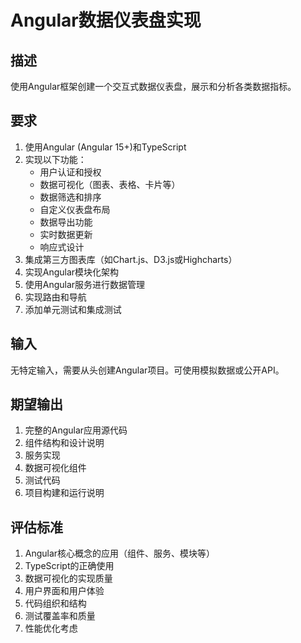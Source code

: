 # Angular数据仪表盘实现

## 描述
使用Angular框架创建一个交互式数据仪表盘，展示和分析各类数据指标。

## 要求
1. 使用Angular (Angular 15+)和TypeScript
2. 实现以下功能：
   - 用户认证和授权
   - 数据可视化（图表、表格、卡片等）
   - 数据筛选和排序
   - 自定义仪表盘布局
   - 数据导出功能
   - 实时数据更新
   - 响应式设计
3. 集成第三方图表库（如Chart.js、D3.js或Highcharts）
4. 实现Angular模块化架构
5. 使用Angular服务进行数据管理
6. 实现路由和导航
7. 添加单元测试和集成测试

## 输入
无特定输入，需要从头创建Angular项目。可使用模拟数据或公开API。

## 期望输出
1. 完整的Angular应用源代码
2. 组件结构和设计说明
3. 服务实现
4. 数据可视化组件
5. 测试代码
6. 项目构建和运行说明

## 评估标准
1. Angular核心概念的应用（组件、服务、模块等）
2. TypeScript的正确使用
3. 数据可视化的实现质量
4. 用户界面和用户体验
5. 代码组织和结构
6. 测试覆盖率和质量
7. 性能优化考虑